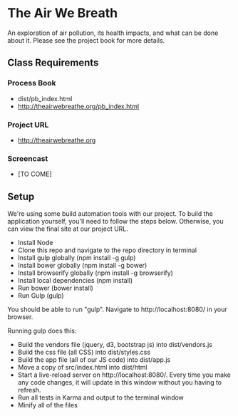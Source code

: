 # The Air We Breath
An exploration of air pollution, its health impacts, and what can be done about it. Please see the project book for more details.

## Class Requirements

### Process Book
- dist/pb_index.html
- http://theairwebreathe.org/pb_index.html

### Project URL
- http://theairwebreathe.org

### Screencast
- [TO COME]

## Setup
We're using some build automation tools with our project. To build the application yourself, you'll need to follow the steps below. Otherwise, you can view the final site at our project URL.

- Install Node
- Clone this repo and navigate to the repo directory in terminal
- Install gulp globally (npm install -g gulp)
- Install bower globally (npm install -g bower)
- Install browserify globally (npm install -g browserify)
- Install local dependencies (npm install)
- Run bower (bower install)
- Run Gulp (gulp)

You should be able to run "gulp". Navigate to http://localhost:8080/ in your browser.

Running gulp does this:
- Build the vendors file (jquery, d3, bootstrap js) into dist/vendors.js
- Build the css file (all CSS) into dist/styles.css
- Build the app file (all of our JS code) into dist/app.js
- Move a copy of src/index.html into dist/html
- Start a live-reload server on http://localhost:8080/. Every time you make any code changes, it will update in this window without you having to refresh.
- Run all tests in Karma and output to the terminal window
- Minify all of the files